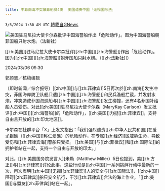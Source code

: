 ```yaml
---
title: 中菲南海冲突酿菲船员4伤  美国谴责中国「无视国际法」
---
```

`3/6/2024 1:30 AM UTC` [轉載自GNews](https://gnews.org/articles/2369191)

![美国驻马尼拉大使卡尔森批评中国海警船作出「危险动作」。图为中国海警船朝菲国船只射水炮。（法新社）](https://img.ltn.com.tw/Upload/news/600/2024/03/06/phpozzLQQ.jpg "美国驻马尼拉大使卡尔森批评中国海警船作出「危险动作」。图为中国海警船朝菲国船只射水炮。（法新社）")

[[zh:美国]]驻马尼拉大使卡尔森批评[[zh:中国]][[zh:海警船]]作出「危险动作」。图为[[zh:中国]][[zh:海警船]]朝菲国船只射水炮。（[[zh:法新社]]）

2024/03/06 09:30

郭颜慧／核稿编辑

〔即时新闻／综合报导〕[[zh:中国]]与[[zh:菲律宾]]5日再次於[[zh:南海]]发生冲突，菲国海岸防卫队船只遭[[zh:中国]][[zh:海警船]]和民兵渔船拦截，并发射水炮，冲突造成菲国海巡船与[[zh:中国]][[zh:海警船]]发生碰撞，还有4名菲国补给船人员受伤。对此[[zh:美国]]驻马尼拉大使卡尔森（MaryKay Carlson）发文批评[[zh:中国]][[zh:海警船]]的「危险动作」，[[zh:美国]]力挺[[zh:菲律宾]]，支持自由且开放的[[zh:印太地区]]。

卡尔森在社群平台「X」上发文指出：「我们强烈谴责[[zh:中华人民共和国]]在爱尤银礁（[[zh:中国]]称仁爱礁）的危险动作，在专属[[zh:经济]]区威胁生命，导致受伤和[[zh:菲律宾海]]警船只受损。 [[zh:美国]]与[[zh:菲律宾]]和[[zh:国际法]]的拥护者站在一起，支持一个自由与开放的印太。」

对此，[[zh:美国国务院发言人]]米勒（Matthew Miller）5日也提到，美[[zh:方正]]与[[zh:菲律宾]]讨论此事，这些行动是[[zh:中国]]一系列挑衅行动中最新的一次，再次表明[[zh:中国]]无视[[zh:菲律宾]]人的安全与[[zh:国际法]]，[[zh:中国]]阻碍[[zh:菲律宾]]船只安全航行，干涉[[zh:菲律宾]]合法的海上作业，「[[zh:美国]]与盟友[[zh:菲律宾]]站在一起」。
